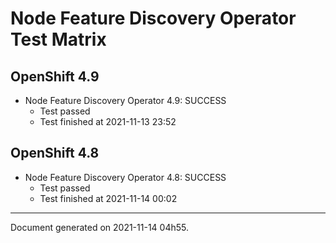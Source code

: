 
Node Feature Discovery Operator Test Matrix
===========================================

OpenShift 4.9
-------------


* Node Feature Discovery Operator 4.9: SUCCESS
  - Test passed
  - Test finished at 2021-11-13 23:52

OpenShift 4.8
-------------


* Node Feature Discovery Operator 4.8: SUCCESS
  - Test passed
  - Test finished at 2021-11-14 00:02


---
Document generated on 2021-11-14 04h55.
